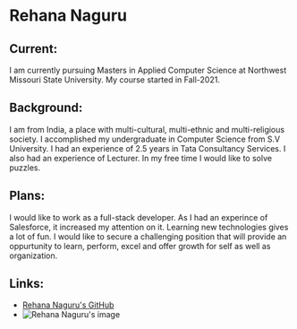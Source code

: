 # Rehana Naguru 

## Current: 
I am currently pursuing Masters in Applied Computer Science at Northwest Missouri State University. My course started in Fall-2021. 


## Background: 
I am from India, a place with multi-cultural, multi-ethnic and multi-religious society. 
I accomplished my undergraduate in Computer Science from S.V University. I had an experience of 2.5 years in Tata Consultancy Services. I also had an experience of Lecturer. In my free time I would like to solve puzzles. 

## Plans:

I would like to work as a full-stack developer. As I had an experince of Salesforce, it increased my attention on it. 
Learning new technologies gives a lot of fun. I would like to secure a challenging position that will provide an oppurtunity to learn, perform, excel and offer growth for self as well as organization. 

## Links: 

- [Rehana Naguru's GitHub ](https://github.com/rehana7) 
- ![Rehana Naguru's image](https://avatars.githubusercontent.com/u/89412687?v=4)



